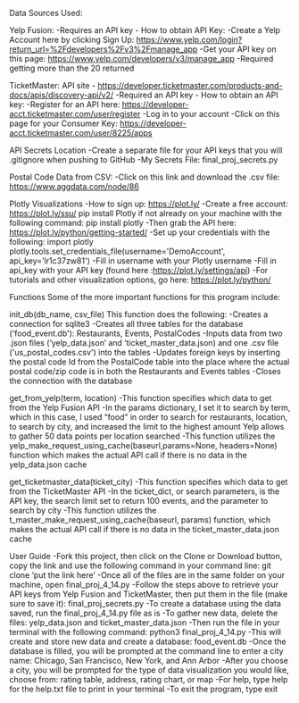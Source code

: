 Data Sources Used:

Yelp Fusion:
  -Requires an API key - How to obtain API Key:
  -Create a Yelp Account here by clicking Sign Up: https://www.yelp.com/login?return_url=%2Fdevelopers%2Fv3%2Fmanage_app
  -Get your API key on this page: https://www.yelp.com/developers/v3/manage_app
  -Required getting more than the 20 returned


TicketMaster: API site - https://developer.ticketmaster.com/products-and-docs/apis/discovery-api/v2/
  -Required an API key - How to obtain an API key:
  -Register for an API here: https://developer-acct.ticketmaster.com/user/register
  -Log in to your account
  -Click on this page for your Consumer Key: https://developer-acct.ticketmaster.com/user/8225/apps


API Secrets Location
  -Create a separate file for your API keys that you will .gitignore when pushing to GitHub
  -My Secrets File: final_proj_secrets.py


Postal Code Data from CSV:
  -Click on this link and download the .csv file: https://www.aggdata.com/node/86


Plotly Visualizations
  -How to sign up: https://plot.ly/
  -Create a free account: https://plot.ly/ssu/
  pip install Plotly if not already on your machine with the following command: pip install plotly
  -Then grab the API here: https://plot.ly/python/getting-started/
  -Set up your credentials with the following:
      import plotly
      plotly.tools.set_credentials_file(username='DemoAccount', api_key='lr1c37zw81')
  -Fill in username with your Plotly username
  -Fill in api_key with your API key (found here :https://plot.ly/settings/api)
  -For tutorials and other visualization options, go here: https://plot.ly/python/


Functions
Some of the more important functions for this program include:

init_db(db_name, csv_file)
  This function does the following:
  -Creates a connection for sqlite3
  -Creates all three tables for the database ('food_event.db'): Restaurants, Events, PostalCodes
  -Inputs data from two .json files (‘yelp_data.json’ and ‘ticket_master_data.json) and one .csv file ('us_postal_codes.csv') into the tables
  -Updates foreign keys by inserting the postal code Id from the PostalCode table into the place where the actual postal code/zip code is in both the Restaurants and Events tables
  -Closes the connection with the database


get_from_yelp(term, location)
  -This function specifies which data to get from the Yelp Fusion API
  -In the params dictionary, I set it to search by term, which in this case, I used “food” in order to search for restaurants, location, to search by city, and increased the limit to the highest amount Yelp allows to gather 50 data points per location searched
  -This function utilizes the yelp_make_request_using_cache(baseurl,params=None, headers=None) function which makes the actual API call if there is no data in the yelp_data.json cache


get_ticketmaster_data(ticket_city)
  -This function specifies which data to get from the TicketMaster API
  -In the ticket_dict, or search parameters, is the API key, the search limit set to return 100 events, and the parameter to search by city
  -This function utilizes the t_master_make_request_using_cache(baseurl, params) function, which makes the actual API call if there is no data in the  ticket_master_data.json cache


User Guide
-Fork this project, then click on the Clone or Download button, copy the link and use the following command in your command line: git clone ‘put the link here’
-Once all of the files are in the same folder on your machine, open final_proj_4_14.py
-Follow the steps above to retrieve your API keys from Yelp Fusion and TicketMaster, then put them in the file (make sure to save it): final_proj_secrets.py
-To create a database using the data saved, run the final_proj_4_14.py file as is
    -To gather new data, delete the files: yelp_data.json and ticket_master_data.json
    -Then run the file in your terminal with the following command: python3 final_proj_4_14.py
    -This will create and store new data and create a database: food_event.db
    -Once the database is filled, you will be prompted at the command line to enter a city name: Chicago, San Francisco, New York, and Ann Arbor
    -After you choose a city, you will be prompted for the type of data visualization you would like, choose from: rating table, address, rating chart, or map
    -For help, type help for the help.txt file to print in your terminal
    -To exit the program, type exit
